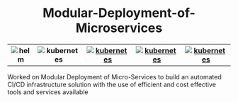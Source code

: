 <h1 align="center">Modular-Deployment-of-Microservices</h1>
<table style="width:100%">
  <tr>
    <th><img src="https://helm.sh/img/helm.svg"alt="helm" /></th>
    <th><img src="https://c7.uihere.com/files/938/554/491/5bbc111cbade1-thumb.jpg"  alt="kubernetes" /></th>
    <th><a href="https://kubernetes.io/"><img src="https://www.pikpng.com/pngl/m/430-4308572_consul-logo-hashicorp-consul-logo-clipart.png" alt="kubernetes" /></a> </th>
    <th><a href="https://kubernetes.io/"><img src="https://banner2.cleanpng.com/20181116/ruu/kisspng-grafana-scalable-vector-graphics-application-softw-5bef3c66c4b5f5.0689917515424052228057.jpg" alt="kubernetes" /></a> </th>
    <th><a href="https://kubernetes.io/"><img src="https://assets.stickpng.com/images/58481585cef1014c0b5e4971.png" alt="kubernetes" /></a> </th>
  </tr>
</table>
Worked on Modular Deployment of Micro-Services to build an automated CI/CD infrastructure solution with the use of efficient and cost effective tools and services available
